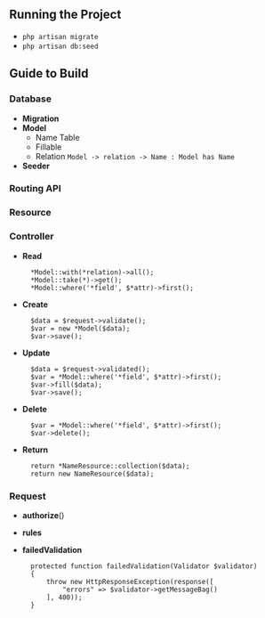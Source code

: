 ## Running the Project

* `php artisan migrate`
* `php artisan db:seed`


## Guide to Build

### Database

* **Migration**
* **Model**
  * Name Table
  * Fillable
  * Relation `Model -> relation -> Name : Model has Name`
* **Seeder**


### Routing API

### Resource

### Controller

* **Read**

        *Model::with(*relation)->all();
        *Model::take(*)->get();
        *Model::where('*field', $*attr)->first();
        
* **Create**

        $data = $request->validate(); 
        $var = new *Model($data);
        $var->save();
        
* **Update**

        $data = $request->validated(); 
        $var = *Model::where('*field', $*attr)->first();
        $var->fill($data);
        $var->save();
        
* **Delete**

        $var = *Model::where('*field', $*attr)->first();
        $var->delete();

* **Return**

        return *NameResource::collection($data);
        return new NameResource($data);

### Request

* **authorize**()
* **rules**
* **failedValidation**


        protected function failedValidation(Validator $validator)
        {
            throw new HttpResponseException(response([
                "errors" => $validator->getMessageBag()
            ], 400));
        }
